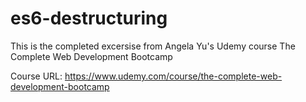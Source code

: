 # es6-destructuring
 
This is the completed excersise from Angela Yu's Udemy course The Complete Web Development Bootcamp

Course URL: https://www.udemy.com/course/the-complete-web-development-bootcamp